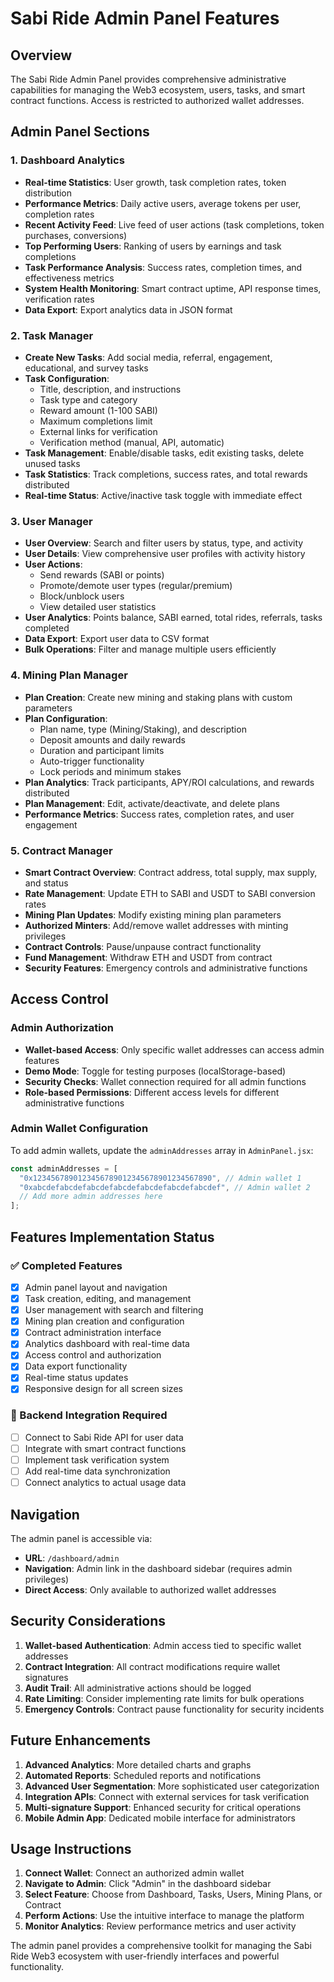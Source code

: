 # Sabi Ride Admin Panel Features

## Overview
The Sabi Ride Admin Panel provides comprehensive administrative capabilities for managing the Web3 ecosystem, users, tasks, and smart contract functions. Access is restricted to authorized wallet addresses.

## Admin Panel Sections

### 1. Dashboard Analytics
- **Real-time Statistics**: User growth, task completion rates, token distribution
- **Performance Metrics**: Daily active users, average tokens per user, completion rates
- **Recent Activity Feed**: Live feed of user actions (task completions, token purchases, conversions)
- **Top Performing Users**: Ranking of users by earnings and task completions
- **Task Performance Analysis**: Success rates, completion times, and effectiveness metrics
- **System Health Monitoring**: Smart contract uptime, API response times, verification rates
- **Data Export**: Export analytics data in JSON format

### 2. Task Manager
- **Create New Tasks**: Add social media, referral, engagement, educational, and survey tasks
- **Task Configuration**:
  - Title, description, and instructions
  - Task type and category
  - Reward amount (1-100 SABI)
  - Maximum completions limit
  - External links for verification
  - Verification method (manual, API, automatic)
- **Task Management**: Enable/disable tasks, edit existing tasks, delete unused tasks
- **Task Statistics**: Track completions, success rates, and total rewards distributed
- **Real-time Status**: Active/inactive task toggle with immediate effect

### 3. User Manager
- **User Overview**: Search and filter users by status, type, and activity
- **User Details**: View comprehensive user profiles with activity history
- **User Actions**:
  - Send rewards (SABI or points)
  - Promote/demote user types (regular/premium)
  - Block/unblock users
  - View detailed user statistics
- **User Analytics**: Points balance, SABI earned, total rides, referrals, tasks completed
- **Data Export**: Export user data to CSV format
- **Bulk Operations**: Filter and manage multiple users efficiently

### 4. Mining Plan Manager
- **Plan Creation**: Create new mining and staking plans with custom parameters
- **Plan Configuration**:
  - Plan name, type (Mining/Staking), and description
  - Deposit amounts and daily rewards
  - Duration and participant limits
  - Auto-trigger functionality
  - Lock periods and minimum stakes
- **Plan Analytics**: Track participants, APY/ROI calculations, and rewards distributed
- **Plan Management**: Edit, activate/deactivate, and delete plans
- **Performance Metrics**: Success rates, completion rates, and user engagement

### 5. Contract Manager
- **Smart Contract Overview**: Contract address, total supply, max supply, and status
- **Rate Management**: Update ETH to SABI and USDT to SABI conversion rates
- **Mining Plan Updates**: Modify existing mining plan parameters
- **Authorized Minters**: Add/remove wallet addresses with minting privileges
- **Contract Controls**: Pause/unpause contract functionality
- **Fund Management**: Withdraw ETH and USDT from contract
- **Security Features**: Emergency controls and administrative functions

## Access Control

### Admin Authorization
- **Wallet-based Access**: Only specific wallet addresses can access admin features
- **Demo Mode**: Toggle for testing purposes (localStorage-based)
- **Security Checks**: Wallet connection required for all admin functions
- **Role-based Permissions**: Different access levels for different administrative functions

### Admin Wallet Configuration
To add admin wallets, update the `adminAddresses` array in `AdminPanel.jsx`:
```javascript
const adminAddresses = [
  "0x1234567890123456789012345678901234567890", // Admin wallet 1
  "0xabcdefabcdefabcdefabcdefabcdefabcdefabcdef", // Admin wallet 2
  // Add more admin addresses here
];
```

## Features Implementation Status

### ✅ Completed Features
- [x] Admin panel layout and navigation
- [x] Task creation, editing, and management
- [x] User management with search and filtering
- [x] Mining plan creation and configuration
- [x] Contract administration interface
- [x] Analytics dashboard with real-time data
- [x] Access control and authorization
- [x] Data export functionality
- [x] Real-time status updates
- [x] Responsive design for all screen sizes

### 🔄 Backend Integration Required
- [ ] Connect to Sabi Ride API for user data
- [ ] Integrate with smart contract functions
- [ ] Implement task verification system
- [ ] Add real-time data synchronization
- [ ] Connect analytics to actual usage data

## Navigation

The admin panel is accessible via:
- **URL**: `/dashboard/admin`
- **Navigation**: Admin link in the dashboard sidebar (requires admin privileges)
- **Direct Access**: Only available to authorized wallet addresses

## Security Considerations

1. **Wallet-based Authentication**: Admin access tied to specific wallet addresses
2. **Contract Integration**: All contract modifications require wallet signatures
3. **Audit Trail**: All administrative actions should be logged
4. **Rate Limiting**: Consider implementing rate limits for bulk operations
5. **Emergency Controls**: Contract pause functionality for security incidents

## Future Enhancements

1. **Advanced Analytics**: More detailed charts and graphs
2. **Automated Reports**: Scheduled reports and notifications
3. **Advanced User Segmentation**: More sophisticated user categorization
4. **Integration APIs**: Connect with external services for task verification
5. **Multi-signature Support**: Enhanced security for critical operations
6. **Mobile Admin App**: Dedicated mobile interface for administrators

## Usage Instructions

1. **Connect Wallet**: Connect an authorized admin wallet
2. **Navigate to Admin**: Click "Admin" in the dashboard sidebar
3. **Select Feature**: Choose from Dashboard, Tasks, Users, Mining Plans, or Contract
4. **Perform Actions**: Use the intuitive interface to manage the platform
5. **Monitor Analytics**: Review performance metrics and user activity

The admin panel provides a comprehensive toolkit for managing the Sabi Ride Web3 ecosystem with user-friendly interfaces and powerful functionality.